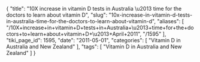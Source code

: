 {
    "title": "10X increase in vitamin D tests in Australia \u2013 time for the doctors to learn about vitamin D",
    "slug": "10x-increase-in-vitamin-d-tests-in-australia-time-for-the-doctors-to-learn-about-vitamin-d",
    "aliases": [
        "/10X+increase+in+vitamin+D+tests+in+Australia+\u2013+time+for+the+doctors+to+learn+about+vitamin+D+\u2013+April+2011",
        "/1595"
    ],
    "tiki_page_id": 1595,
    "date": "2011-05-01",
    "categories": [
        "Vitamin D in Australia and New Zealand"
    ],
    "tags": [
        "Vitamin D in Australia and New Zealand"
    ]
}